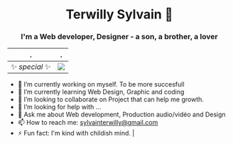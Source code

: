 <h1 align ="center">Terwilly Sylvain 👋</h1>
<h3 align ="center">I'm a Web developer, Designer - a son, a brother, a lover</h3>

. | .
|----|-----|
✨ _special_ ✨ |![](https://media.licdn.com/dms/image/C5603AQEXVTYlvv-jAA/profile-displayphoto-shrink_800_800/0/1570554277870?e=1682553600&v=beta&t=pV9p076APJu8jI5nPJ8ryws40JUeOOyqWGq0xJSdBxI)|
- 🔭 I’m currently working on myself. To be more succesfull 
- 🌱 I’m currently learning Web Design, Graphic and coding
- 👯 I’m looking to collaborate on Project that can help me growth.
- 🤔 I’m looking for help with ...
- 💬 Ask me about Web development, Production audio/vidéo and Design
- 📫 How to reach me: sylvainterwilly@gmail.com
- ⚡ Fun fact: I'm kind with childish mind. | 
